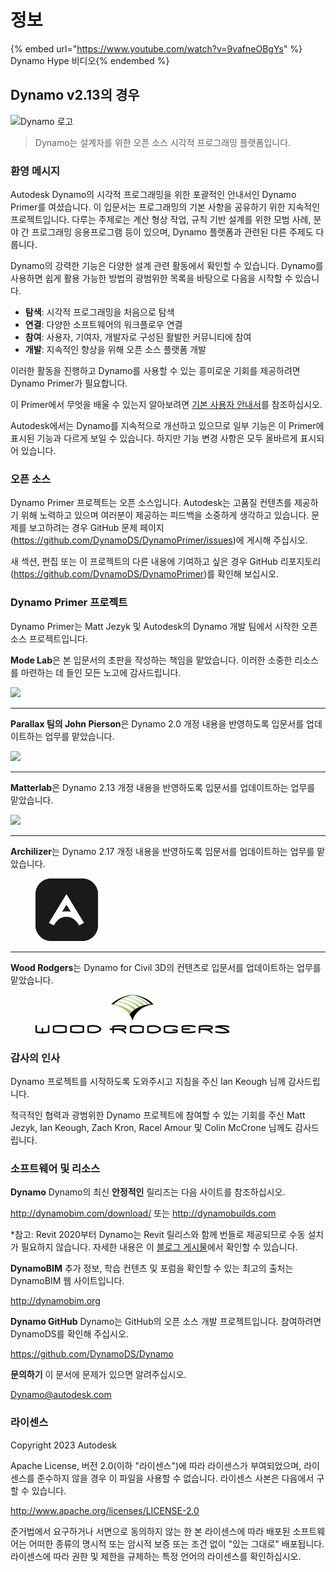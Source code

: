 # 정보

{% embed url="https://www.youtube.com/watch?v=9vafneOBgYs" %} Dynamo Hype 비디오{% endembed %}

## Dynamo v2.13의 경우

![Dynamo 로고](images/dynamo\_logo\_dark-trim.jpg)

> Dynamo는 설계자를 위한 오픈 소스 시각적 프로그래밍 플랫폼입니다.

### 환영 메시지

Autodesk Dynamo의 시각적 프로그래밍을 위한 포괄적인 안내서인 Dynamo Primer를 여셨습니다. 이 입문서는 프로그래밍의 기본 사항을 공유하기 위한 지속적인 프로젝트입니다. 다루는 주제로는 계산 형상 작업, 규칙 기반 설계를 위한 모범 사례, 분야 간 프로그래밍 응용프로그램 등이 있으며, Dynamo 플랫폼과 관련된 다른 주제도 다룹니다.

Dynamo의 강력한 기능은 다양한 설계 관련 활동에서 확인할 수 있습니다. Dynamo를 사용하면 쉽게 활용 가능한 방법의 광범위한 목록을 바탕으로 다음을 시작할 수 있습니다.

* **탐색**: 시각적 프로그래밍을 처음으로 탐색
* **연결**: 다양한 소프트웨어의 워크플로우 연결
* **참여**: 사용자, 기여자, 개발자로 구성된 활발한 커뮤니티에 참여
* **개발**: 지속적인 향상을 위해 오픈 소스 플랫폼 개발

이러한 활동을 진행하고 Dynamo를 사용할 수 있는 흥미로운 기회를 제공하려면 Dynamo Primer가 필요합니다.

이 Primer에서 무엇을 배울 수 있는지 알아보려면 [기본 사용자 안내서](1\_introduction/2-primer-user-guide-dynamo-community-and-platform.md)를 참조하십시오.

Autodesk에서는 Dynamo를 지속적으로 개선하고 있으므로 일부 기능은 이 Primer에 표시된 기능과 다르게 보일 수 있습니다. 하지만 기능 변경 사항은 모두 올바르게 표시되어 있습니다.

### 오픈 소스

Dynamo Primer 프로젝트는 오픈 소스입니다. Autodesk는 고품질 컨텐츠를 제공하기 위해 노력하고 있으며 여러분이 제공하는 피드백을 소중하게 생각하고 있습니다. 문제를 보고하려는 경우 GitHub 문제 페이지(https://github.com/DynamoDS/DynamoPrimer/issues)에 게시해 주십시오.

새 섹션, 편집 또는 이 프로젝트의 다른 내용에 기여하고 싶은 경우 GitHub 리포지토리(https://github.com/DynamoDS/DynamoPrimer)를 확인해 보십시오.

### Dynamo Primer 프로젝트

Dynamo Primer는 Matt Jezyk 및 Autodesk의 Dynamo 개발 팀에서 시작한 오픈 소스 프로젝트입니다.

**Mode Lab**은 본 입문서의 초판을 작성하는 책임을 맡았습니다. 이러한 소중한 리소스를 마련하는 데 들인 모든 노고에 감사드립니다.

![](images/MODELAB\_Logo.png)

***

**Parallax 팀의 John Pierson**은 Dynamo 2.0 개정 내용을 반영하도록 입문서를 업데이트하는 업무를 맡았습니다.

![](images/PRLX\_Logo.jpg)

***

**Matterlab**은 Dynamo 2.13 개정 내용을 반영하도록 입문서를 업데이트하는 업무를 맡았습니다.

![](images/matterlab\_final-07.jpg)

***

**Archilizer**는 Dynamo 2.17 개정 내용을 반영하도록 입문서를 업데이트하는 업무를 맡았습니다.

<figure><img src=".gitbook/assets/Archilizer_2020.png" alt="" width="100"><figcaption></figcaption></figure>

***

**Wood Rodgers**는 Dynamo for Civil 3D의 컨텐츠로 입문서를 업데이트하는 업무를 맡았습니다.

<figure><img src=".gitbook/assets/WR_Logo_NoTagLine_Color (1).jpg" alt=""><figcaption></figcaption></figure>

### 감사의 인사

Dynamo 프로젝트를 시작하도록 도와주시고 지침을 주신 Ian Keough 님께 감사드립니다.

적극적인 협력과 광범위한 Dynamo 프로젝트에 참여할 수 있는 기회를 주신 Matt Jezyk, Ian Keough, Zach Kron, Racel Amour 및 Colin McCrone 님께도 감사드립니다.

### 소프트웨어 및 리소스

**Dynamo** Dynamo의 최신 **안정적인** 릴리즈는 다음 사이트를 참조하십시오.

http://dynamobim.com/download/ 또는 http://dynamobuilds.com

*참고: Revit 2020부터 Dynamo는 Revit 릴리스와 함께 번들로 제공되므로 수동 설치가 필요하지 않습니다. 자세한 내용은 이 [블로그 게시물](https://dynamobim.org/dynamo-core-2-1-release/)에서 확인할 수 있습니다.

**DynamoBIM** 추가 정보, 학습 컨텐츠 및 포럼을 확인할 수 있는 최고의 출처는 DynamoBIM 웹 사이트입니다.

http://dynamobim.org

**Dynamo GitHub** Dynamo는 GitHub의 오픈 소스 개발 프로젝트입니다. 참여하려면 DynamoDS를 확인해 주십시오.

https://github.com/DynamoDS/Dynamo

**문의하기** 이 문서에 문제가 있으면 알려주십시오.

Dynamo@autodesk.com

### 라이센스

Copyright 2023 Autodesk

Apache License, 버전 2.0(이하 "라이센스")에 따라 라이센스가 부여되었으며, 라이센스를 준수하지 않을 경우 이 파일을 사용할 수 없습니다. 라이센스 사본은 다음에서 구할 수 있습니다.

http://www.apache.org/licenses/LICENSE-2.0

준거법에서 요구하거나 서면으로 동의하지 않는 한 본 라이센스에 따라 배포된 소프트웨어는 어떠한 종류의 명시적 또는 암시적 보증 또는 조건 없이 "있는 그대로" 배포됩니다. 라이센스에 따라 권한 및 제한을 규제하는 특정 언어의 라이센스를 확인하십시오.
